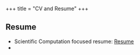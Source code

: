 +++
title = "CV and Resume"
+++

## Resume

- Scientific Computation focused resume: [Resume](/pdf/resume.pdf) 
- 